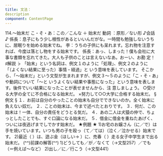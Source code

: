 ```yaml
---
title: 文法：
description
component: ContentPage
---
```



114.～始末だ
こ・そ・あ：この／こんな ＋ 始末だ 動詞 ：原形／ない形
♪会話 ♪
係長：息子にもう少し根性があるといいんだがな。一時間も勉強しないうちに、居眠りを始める始末でね。
李：うちの子供にも呆れます。忘れ物を注意すれば、今度は落とし物をする始末です。
係長：あっ、しまった！僕も会社に大事な書類を忘れてきた。大人も子供のことは言えないなあ。おーい、お勘 定！
♯解説 ♭
「始末」という名詞は、例文１のように「処理」、例文２のように「（よくない結果に至った）事情・経過」と いう意味を表しています。
そこから、「～始末だ」という文型が生まれますが、例文３～５のように「こ・そ・あ」や動詞について「～と
いうよくない結果や事態になった」という意味を表します。後件でいい結果になったことが表せませんから、注
意しましょう。
○受ける大学の全てに不合格になる始末だ。
×努力して○○大学に合格する始末だ。
§例文 §
１．お前は自分のやったことの始末も自分でできないのか。全く始末に負えない奴だ。
２．ことの始末は、今まで述べたとおりです。
３．何だ、この始末は！一体、自分の責任をどうとる気だ。
４．あの二人は犬猿の仲で、ちょっとしたことでも、すぐ口論になる始末だ。
５．借金に借金を重ねたあげく、ついには夜逃げまでしでかす始末だ。
★例題 ★
1)お宅のお嬢さん（に／で）は手を焼いています。いつも男の子を殴っ（て／ては）（泣く／泣かせる）始末で
す。
2)最近（ ）は、遊ぶ金（ほしい→ ）に、売春（ ）走る女子中学生まで出る始末だ。
(^^)前課の解答(^^)
1)どうしても／が／なくて（→文型257）／でも（＝例えば～など）
2)出し／に／行こう（→文型441）
